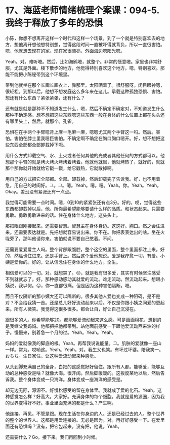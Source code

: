 # 17、海蓝老师情绪梳理个案课：094-5.我终于释放了多年的恐惧

小陈，你想不想离开这样一个时代和这样一个场景，到了一个就是特别喜欢去的地方，想他离开想他想特别想，觉得这段时间一直被吓得就背负，所以一直很害怕。嗯，他就想去现在的家。现在家很漂亮，外面海边嗯阳光嗯。

Yeah。对。难听嗯。然后。比如海鸥嗯，就整个。非常的惬意嗯。家里也非常舒服，尤其是外面。楼下散步的地方，他觉得特别喜欢这个地方，嗯，特别喜欢。那能不能把小陈秘带到这个环境里。

带到他就坐在那个长廊长廊衣上，靠那里。太阳晒着了。很舒服呀。闭目眼神嗯，很轻松。到那以后，他想不想发庭这么多年来在这儿。承载这种孤独恐惧、害怕。想还有什么东西？紧张紧张，还有什么？

还有就是就是那种不不知道发生什么，嗯，然后不确定不确定对，不知道发生什么那种不确定感。想不想把这些东西嗯这些东西一般在身体的什么位置上都在头头还有哪里头上，然后。就那个。孔雀。

恐惧在在手两个手臂嗯背上麻一毛麻一麻，嗯嗯尤其两个手臂这一吗。然后。害怕。害怕在脖士里我嗯巨害怕。不确定啊不确定在胸口胸口嗯开。好，想不想把这些东西全部都全部卸载掉下呃。

用什么方式卸载空气、水、土火或者任何其他的光或者其他任何的方式都可以。他想那个手臂的就是烤火烤火烤烤着烤着。他就他就飘，他就烤热了，就好的，就就那个那你就开始就给它戳一戳，给它戳热，它就散掉啊。

用自己的方式把它全部都。全部。卸载掉，然后卸载完了告诉我。好，也不用着急，用自己的时间好。그。그。嗯。Yeah。嗯。嗯。Yeah。你。Yeah。Yeah。Okay。差没没有紧张还有一点点。

我觉得可能需要一点时间。嗯，0到10的紧紧张还有点3分。好的。哎，觉得这些东西都卸载掉以后，他。所你最希望能够要请什么样的品质。和状态起来。只需要勇敢。勇敢勇敢进来的话。住在身体什么地方，这头头上。

那把眼跟刚接起来。还需要智慧。智慧主在身体身边。这这好。胸口。然之会住进来。还需要表达就是。先把想就容易说出来。你不在。你把表表达出的啥。坐在火咙旁了，那叫他请你来。害怕就说不要自己憋着。不问。

还需要爱爱爱主人吗。整个背部跟腹腔，整个这空的里面，整个里面都注上来。好的，然癌也住进来。还是手臂上。然后这个爱他想说。爱是我疗愈一切，有爱。小姨是爱你的。好的，让从信念住在身体的什么地方。全生。

相信爱可以的一切。对。就想哭了。😔，就是我有很多爱，其实有时候坚注感受不到就就忘了。好，那种感动感动其就爱的流动。难走流动。然流动起来。想跟小姨说，我以何。😔，你一直都很痛。但是因为这种害怕隔断。嗯。

而且不仅隔断的那小姨大还可以隔断的。很多其他人爱也变成一种阻碍，是不是对？不会给我猜一首。还是总儿好好流动起来以后。不仅是你跟小姨之间爱的更起来。所有人微笑。我觉得这很多很多。都会让自，好让自己沉浸在。

跟很多的人。你希望能够20。都能够爱流动起来这么感。可是画画棉花，想到的是我继父我妈妈。他都把把他都带到。站他面前感受一下跟他爱流动西来油的样子。慢慢来，别着急一个月的过。Yeah。Yeah。Yeah。

妈妈的爱就像我的脚底的根。Yeah。再帮我说说能量。그。肌肤的爱就像一座山一样。常为。哎呦这。Yeah。Yeah。对。我生父也笑。有坏过坏婆。陪我笑一。おちち。生日家住。让这种爱流动起来种感觉。

从头到脚充满自己的全身，白把的这感觉好好留住。跟所有人都。能够爱，能够互动的总种感受是啥？就像大海。很开阔。然后脚暖暖的。这挨度某地以后，然后告诉我。整个身体变成一只海洋。身体变成一座海洋的感受是。

却无边无际，源源不。好慢松感受的留在身体里。我就成了爱的化石。Yeah。这种感觉怎么样？好高大。大家好。充满身体的每个细胞。我就是爱的源圈，因为我的世界变得好不好。事业里面充满的都是什么？产生啊。

他连接。再见。不管是跟。现在生活在你身边的人。还是已经过去的人。整个世界的整个的世界人。这都是用爱连接的。无必是因为。对。再好好感受一下。在爱里面还有恐惧吗？没有，把它包起来。没有把，他说。Yeah。

还需要什么？Go。接下来。我们再回到小时候。
